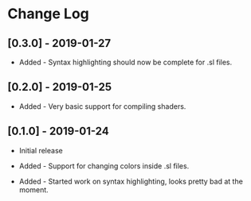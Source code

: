 # Change Log

## [0.3.0] - 2019-01-27
- Added - Syntax highlighting should now be complete for .sl files.

## [0.2.0] - 2019-01-25
- Added - Very basic support for compiling shaders.

## [0.1.0] - 2019-01-24
- Initial release

- Added - Support for changing colors inside .sl files.
- Added - Started work on syntax highlighting, looks pretty bad at the moment.